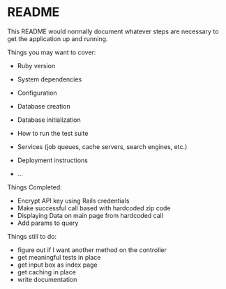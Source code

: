 # README

This README would normally document whatever steps are necessary to get the
application up and running.

Things you may want to cover:

* Ruby version

* System dependencies

* Configuration

* Database creation

* Database initialization

* How to run the test suite

* Services (job queues, cache servers, search engines, etc.)

* Deployment instructions

* ...




Things Completed: 

- Encrypt API key using Rails credentials
- Make successful call based with hardcoded zip code
- Displaying Data on main page from hardcoded call
- Add params to query



Things still to do:
- figure out if I want another method on the controller
- get meaningful tests in place
- get input box as index page
- get caching in place
- write documentation 